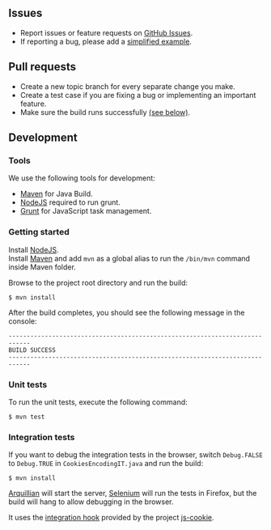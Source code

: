 ## Issues

- Report issues or feature requests on [GitHub Issues](https://github.com/js-cookie/java-cookie/issues).
- If reporting a bug, please add a [simplified example](http://sscce.org/).

## Pull requests
- Create a new topic branch for every separate change you make.
- Create a test case if you are fixing a bug or implementing an important feature.
- Make sure the build runs successfully [(see below)](#development).

## Development

### Tools
We use the following tools for development:

- [Maven](https://maven.apache.org/) for Java Build.
- [NodeJS](http://nodejs.org/download/) required to run grunt.
- [Grunt](http://gruntjs.com/getting-started) for JavaScript task management.

### Getting started

Install [NodeJS](http://nodejs.org/).  
Install [Maven](https://maven.apache.org/download.cgi) and add `mvn` as a global alias to run the `/bin/mvn` command inside Maven folder.

Browse to the project root directory and run the build:

    $ mvn install

After the build completes, you should see the following message in the console:

    ----------------------------------------------------------------------------
    BUILD SUCCESS
    ----------------------------------------------------------------------------

### Unit tests
To run the unit tests, execute the following command:

    $ mvn test

### Integration tests

If you want to debug the integration tests in the browser, switch `Debug.FALSE` to `Debug.TRUE` in `CookiesEncodingIT.java` and run the build:

    $ mvn install

[Arquillian](http://arquillian.org/) will start the server, [Selenium](http://www.seleniumhq.org/) will run the tests in Firefox, but the build will hang to allow debugging in the browser.

It uses the [integration hook](https://github.com/js-cookie/js-cookie/blob/master/CONTRIBUTING.md#integration-with-server-side) provided by the project [js-cookie](https://github.com/js-cookie/js-cookie).
